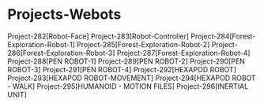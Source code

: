 # Projects-Webots
Project-282[Robot-Face]
Project-283[Robot-Controller]
Project-284[Forest-Exploration-Robot-1]
Project-285[Forest-Exploration-Robot-2]
Project-286[Forest-Exploration-Robot-3]
Project-287[Forest-Exploration-Robot-4]
Project-288[PEN ROBOT-1]
Project-289[PEN ROBOT-2]
Project-290[PEN ROBOT-3]
Project-291[PEN ROBOT-4]
Project-292[HEXAPOD ROBOT]
Project-293[HEXAPOD ROBOT-MOVEMENT]
Project-294[HEXAPOD ROBOT - WALK]
Project-295[HUMANOID - MOTION FILES]
Project-296[INERTIAL UNIT]
